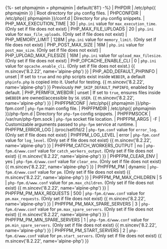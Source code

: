 {%- set phpmajmin    = phpmajmin | default('81') -%}
| PHPDIR                      | /etc/php{{ phpmajmin }}                 | Root directory for `php` config files.
| PHPCONFDIR                  | /etc/php{{ phpmajmin }}/conf.d          | Directory for `php` config snippets.
| PHP_MAX_EXECUTION_TIME      | 30                                      | `php.ini` value for `max_execution_time`. (Only set if file does not exist)
| PHP_MAX_FILE_UPLOADS        | 20                                      | `php.ini` value for `max_file_uploads`. (Only set if file does not exist)
| PHP_MEMORY_LIMIT            | 128M                                    | `php.ini` value for `memory_limit`. (Only set if file does not exist)
| PHP_POST_MAX_SIZE           | 16M                                     | `php.ini` value for `post_max_size`. (Only set if file does not exist)
| PHP_UPLOAD_MAX_FILESIZE     | 16M                                     | `php.ini` value for `upload_max_filesize`. (Only set if file does not exist)
| PHP_OPCACHE_ENABLE_CLI      | 0                                       | `php.ini` value for `opcache.enable_cli`. (Only set if file does not exist.) {{ m.sincev('8.2.22', name='alpine-php') }}
| PHP_ADD_DEFAULT_PHPINFO     | unset                                   | If set to `true` and no php scripts exist inside `WEBDIR`, a default `phpinfo.php` is copied into it. Useful for testing. {{ m.sincev('8.2.22', name='alpine-php') }} Previously `PHP_SKIP_DEFAULT_PHPINFO`, enabled by default.
| PHP_PERMFIX_WEBDIR          | unset                                   | If set to `true`, ensures files inside `$WEBDIR` are owned/accessible by `S6_USER`. {{ m.sincev('8.2.22', name='alpine-php') }}
| PHPFPMCONF                  | /etc/php{{ phpmajmin }}/php-fpm.conf    | `php-fpm` main config file.
| PHPFPMDIR                   | /etc/php{{ phpmajmin }}/php-fpm.d       | Directory for `php-fpm` config snippets.
| PHPFPMSOCK                  | /var/run/php-fpm.sock                   | `php-fpm` socket file location.
| PHPFPM_ARGS                 | -F                                      | Customizable arguments passed to `php-fpm` service at runtime.
| PHPFPM_ERROR_LOG            | /proc/self/fd/2                         | `php-fpm.conf` value for `error_log`. (Only set if file does not exist)
| PHPFPM_LOG_LEVEL            | error                                   | `php-fpm.conf` value for `log_level`. (Only set if file does not exist) {{ m.sincev('8.2.22', name='alpine-php') }}
| PHPFPM_CATCH_WORKERS_OUTPUT | no                                      | `php-fpm.d/www.conf` value for `catch_workers_output`. (Only set if file does not exist) {{ m.sincev('8.2.22', name='alpine-php') }}
| PHPFPM_CLEAR_ENV            | yes                                     | `php-fpm.d/www.conf` value for `clear_env`. (Only set if file does not exist) {{ m.sincev('8.2.22', name='alpine-php') }}
| PHPFPM_PM                   | dynamic                                 | `php-fpm.d/www.conf` value for `pm`. (Only set if file does not exist) {{ m.sincev('8.2.22', name='alpine-php') }}
| PHPFPM_PM_MAX_CHILDREN      | 5                                       | `php-fpm.d/www.conf` value for `pm.max_children`. (Only set if file does not exist) {{ m.sincev('8.2.22', name='alpine-php') }}
| PHPFPM_PM_MAX_REQUESTS      | 500                                     | `php-fpm.d/www.conf` value for `pm.max_requests`. (Only set if file does not exist) {{ m.sincev('8.2.22', name='alpine-php') }}
| PHPFPM_PM_MAX_SPARE_SERVERS | 3                                       | `php-fpm.d/www.conf` value for `pm.max_spare_servers`. (Only set if file does not exist) {{ m.sincev('8.2.22', name='alpine-php') }}
| PHPFPM_PM_MIN_SPARE_SERVERS | 1                                       | `php-fpm.d/www.conf` value for `pm.min_spare_servers`. (Only set if file does not exist) {{ m.sincev('8.2.22', name='alpine-php') }}
| PHPFPM_PM_START_SERVERS     | 2                                       | `php-fpm.d/www.conf` value for `pm.start_servers`. (Only set if file does not exist) {{ m.sincev('8.2.22', name='alpine-php') }}
